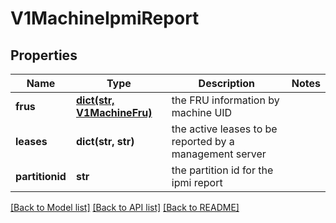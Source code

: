 # V1MachineIpmiReport

## Properties
Name | Type | Description | Notes
------------ | ------------- | ------------- | -------------
**frus** | [**dict(str, V1MachineFru)**](V1MachineFru.md) | the FRU information by machine UID | 
**leases** | **dict(str, str)** | the active leases to be reported by a management server | 
**partitionid** | **str** | the partition id for the ipmi report | 

[[Back to Model list]](../README.md#documentation-for-models) [[Back to API list]](../README.md#documentation-for-api-endpoints) [[Back to README]](../README.md)


